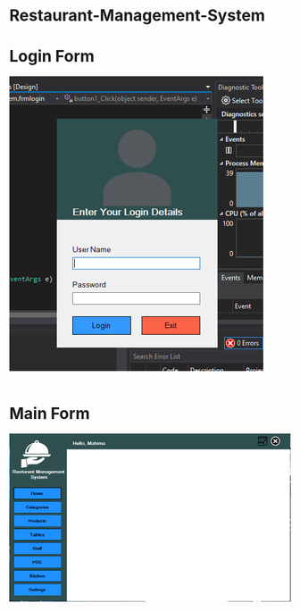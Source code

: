 # Restaurant-Management-System
<h1>Login Form</h1>
<img src = "Screenshots/Login Form.PNG">
<br/><br/>
<h1>Main Form</h1>
<img src = "Screenshots/Mainfrm.png">
